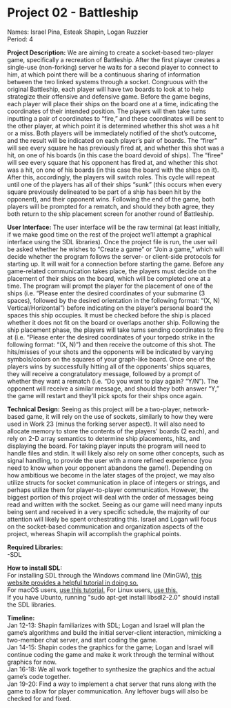 # Project 02 - Battleship

Names: Israel Pina, Esteak Shapin, Logan Ruzzier<br>
Period: 4

**Project Description:** We are aiming to create a socket-based two-player game, specifically a recreation of Battleship. After the first player creates a single-use (non-forking) server he waits for a second player to connect to him, at which point there will be a continuous sharing of information between the two linked systems through a socket. Congruous with the original Battleship, each player will have two boards to look at to help strategize their offensive and defensive game. Before the game begins, each player will place their ships on the board one at a time, indicating the coordinates of their intended position. The players will then take turns inputting a pair of coordinates to “fire,” and these coordinates will be sent to the other player, at which point it is determined whether this shot was a hit or a miss. Both players will be immediately notified of the shot’s outcome, and the result will be indicated on each player’s pair of boards. The “firer” will see every square he has previously fired at, and whether this shot was a hit, on one of his boards (in this case the board devoid of ships). The “firee” will see every square that his opponent has fired at, and whether this shot was a hit, on one of his boards (in this case the board with the ships on it). After this, accordingly, the players will switch roles. This cycle will repeat until one of the players has all of their ships “sunk” (this occurs when every square previously delineated to be part of a ship has been hit by the opponent), and their opponent wins. Following the end of the game, both players will be prompted for a rematch, and should they both agree, they both return to the ship placement screen for another round of Battleship. </br>

**User Interface:** The user interface will be the raw terminal (at least initially, if we make good time on the rest of the project we’ll attempt a graphical interface using the SDL libraries). Once the project file is run, the user will be asked whether he wishes to “Create a game” or “Join a game,” which will decide whether the program follows the server- or client-side protocols for starting up. It will wait for a connection before starting the game. Before any game-related communication takes place, the players must decide on the placement of their ships on the board, which will be completed one at a time. The program will prompt the player for the placement of one of the ships (i.e. “Please enter the desired coordinates of your submarine (3 spaces), followed by the desired orientation in the following format: “(X, N) Vertical/Horizontal”) before indicating on the player’s personal board the spaces this ship occupies. It must be checked before the ship is placed whether it does not fit on the board or overlaps another ship. Following the ship placement phase, the players will take turns sending coordinates to fire at (i.e. “Please enter the desired coordinates of your torpedo strike in the following format: “(X, N)”) and then receive the outcome of this shot. The hits/misses of your shots and the opponents will be indicated by varying symbols/colors on the squares of your graph-like board. Once one of the players wins by successfully hitting all of the opponents’ ships squares, they will receive a congratulatory message, followed by a prompt of whether they want a rematch (i.e. “Do you want to play again? “Y/N”). The opponent will receive a similar message, and should they both answer “Y,” the game will restart and they’ll pick spots for their ships once again.

**Technical Design:** Seeing as this project will be a two-player, network-based game, it will rely on the use of sockets, similarly to how they were used in Work 23 (minus the forking server aspect). It will also need to allocate memory to store the contents of the players' boards (2 each), and rely on 2-D array semantics to determine ship placements, hits, and displaying the board. For taking player inputs the program will need to handle files and stdin. It will likely also rely on some other concepts, such as signal handling, to provide the user with a more refined experience (you need to know when your opponent abandons the game!). Depending on how ambitious we become in the later stages of the project, we may also utilize structs for socket communication in place of integers or strings, and perhaps utilize them for player-to-player communication. However, the biggest portion of this project will deal with the order of messages being read and written with the socket. Seeing as our game will need many inputs being sent and received in a very specific schedule, the majority of our attention will likely be spent orchestrating this. Israel and Logan will focus on the socket-based communication and organization aspects of the project, whereas Shapin will accomplish the graphical points.

**Required Libraries:**<br>
-SDL

**How to install SDL:**<br>
For installing SDL through the Windows command line (MinGW), [this website provides a helpful tutorial in doing so.](https://lazyfoo.net/tutorials/SDL/01_hello_SDL/windows/mingw/index.php)<br>
For macOS users, [use this tutorial.](https://www.kth.se/social/files/56fd013ff276544e9cfdccd9/SDL-Setup-Mac%2810.11.1%29-Xcode%287.0.1%29.pdf)
For Linux users, [use this.](https://lazyfoo.net/tutorials/SDL/01_hello_SDL/linux/index.php)<br>
If you have Ubunto, running "sudo apt-get install libsdl2-2.0" should install the SDL libraries.<br>

**Timeline:**<br>
Jan 12-13: Shapin familiarizes with SDL; Logan and Israel will plan the game’s algorithms and build the initial server-client interaction, mimicking a two-member chat server, and start coding the game.<br>
Jan 14-15: Shapin codes the graphics for the game; Logan and Israel will continue coding the game and make it work through the terminal without graphics for now.<br>
Jan 16-18: We all work together to synthesize the graphics and the actual game’s code together.<br>
Jan 19-20: Find a way to implement a chat server that runs along with the game to allow for player communication. Any leftover bugs will also be checked for and fixed.
